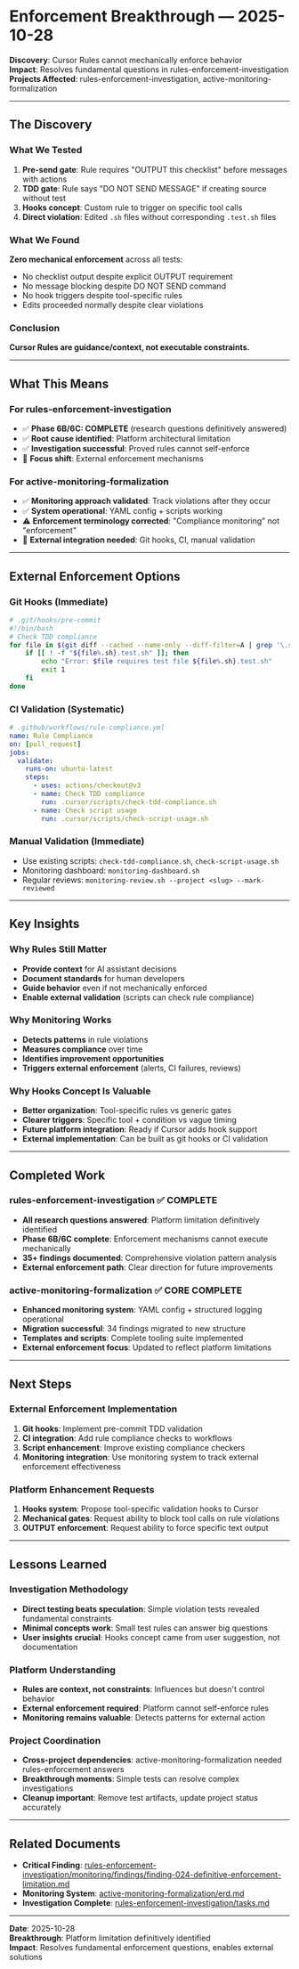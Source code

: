 # Enforcement Breakthrough — 2025-10-28

**Discovery**: Cursor Rules cannot mechanically enforce behavior  
**Impact**: Resolves fundamental questions in rules-enforcement-investigation  
**Projects Affected**: rules-enforcement-investigation, active-monitoring-formalization

---

## The Discovery

### What We Tested
1. **Pre-send gate**: Rule requires "OUTPUT this checklist" before messages with actions
2. **TDD gate**: Rule says "DO NOT SEND MESSAGE" if creating source without test
3. **Hooks concept**: Custom rule to trigger on specific tool calls
4. **Direct violation**: Edited `.sh` files without corresponding `.test.sh` files

### What We Found
**Zero mechanical enforcement** across all tests:
- No checklist output despite explicit OUTPUT requirement
- No message blocking despite DO NOT SEND command  
- No hook triggers despite tool-specific rules
- Edits proceeded normally despite clear violations

### Conclusion
**Cursor Rules are guidance/context, not executable constraints.**

---

## What This Means

### For rules-enforcement-investigation
- ✅ **Phase 6B/6C: COMPLETE** (research questions definitively answered)
- ✅ **Root cause identified**: Platform architectural limitation
- ✅ **Investigation successful**: Proved rules cannot self-enforce
- 🔄 **Focus shift**: External enforcement mechanisms

### For active-monitoring-formalization  
- ✅ **Monitoring approach validated**: Track violations after they occur
- ✅ **System operational**: YAML config + scripts working
- ⚠️ **Enforcement terminology corrected**: "Compliance monitoring" not "enforcement"
- 🔄 **External integration needed**: Git hooks, CI, manual validation

---

## External Enforcement Options

### Git Hooks (Immediate)
```bash
# .git/hooks/pre-commit
#!/bin/bash
# Check TDD compliance
for file in $(git diff --cached --name-only --diff-filter=A | grep '\.sh$'); do
    if [[ ! -f "${file%.sh}.test.sh" ]]; then
        echo "Error: $file requires test file ${file%.sh}.test.sh"
        exit 1
    fi
done
```

### CI Validation (Systematic)
```yaml
# .github/workflows/rule-compliance.yml
name: Rule Compliance
on: [pull_request]
jobs:
  validate:
    runs-on: ubuntu-latest
    steps:
      - uses: actions/checkout@v3
      - name: Check TDD compliance
        run: .cursor/scripts/check-tdd-compliance.sh
      - name: Check script usage
        run: .cursor/scripts/check-script-usage.sh
```

### Manual Validation (Immediate)
- Use existing scripts: `check-tdd-compliance.sh`, `check-script-usage.sh`
- Monitoring dashboard: `monitoring-dashboard.sh`
- Regular reviews: `monitoring-review.sh --project <slug> --mark-reviewed`

---

## Key Insights

### Why Rules Still Matter
- **Provide context** for AI assistant decisions
- **Document standards** for human developers  
- **Guide behavior** even if not mechanically enforced
- **Enable external validation** (scripts can check rule compliance)

### Why Monitoring Works
- **Detects patterns** in rule violations
- **Measures compliance** over time
- **Identifies improvement opportunities**
- **Triggers external enforcement** (alerts, CI failures, reviews)

### Why Hooks Concept Is Valuable
- **Better organization**: Tool-specific rules vs generic gates
- **Clearer triggers**: Specific tool + condition vs vague timing
- **Future platform integration**: Ready if Cursor adds hook support
- **External implementation**: Can be built as git hooks or CI validation

---

## Completed Work

### rules-enforcement-investigation ✅ COMPLETE
- **All research questions answered**: Platform limitation definitively identified
- **Phase 6B/6C complete**: Enforcement mechanisms cannot execute mechanically
- **35+ findings documented**: Comprehensive violation pattern analysis
- **External enforcement path**: Clear direction for future improvements

### active-monitoring-formalization ✅ CORE COMPLETE
- **Enhanced monitoring system**: YAML config + structured logging operational
- **Migration successful**: 34 findings migrated to new structure
- **Templates and scripts**: Complete tooling suite implemented
- **External enforcement focus**: Updated to reflect platform limitations

---

## Next Steps

### External Enforcement Implementation
1. **Git hooks**: Implement pre-commit TDD validation
2. **CI integration**: Add rule compliance checks to workflows  
3. **Script enhancement**: Improve existing compliance checkers
4. **Monitoring integration**: Use monitoring system to track external enforcement effectiveness

### Platform Enhancement Requests
1. **Hooks system**: Propose tool-specific validation hooks to Cursor
2. **Mechanical gates**: Request ability to block tool calls on rule violations
3. **OUTPUT enforcement**: Request ability to force specific text output

---

## Lessons Learned

### Investigation Methodology
- **Direct testing beats speculation**: Simple violation tests revealed fundamental constraints
- **Minimal concepts work**: Small test rules can answer big questions
- **User insights crucial**: Hooks concept came from user suggestion, not documentation

### Platform Understanding
- **Rules are context, not constraints**: Influences but doesn't control behavior
- **External enforcement required**: Platform cannot self-enforce rules
- **Monitoring remains valuable**: Detects patterns for external action

### Project Coordination
- **Cross-project dependencies**: active-monitoring-formalization needed rules-enforcement answers
- **Breakthrough moments**: Simple tests can resolve complex investigations
- **Cleanup important**: Remove test artifacts, update project status accurately

---

## Related Documents

- **Critical Finding**: [rules-enforcement-investigation/monitoring/findings/finding-024-definitive-enforcement-limitation.md](./docs/projects/rules-enforcement-investigation/monitoring/findings/finding-024-definitive-enforcement-limitation.md)
- **Monitoring System**: [active-monitoring-formalization/erd.md](./docs/projects/active-monitoring-formalization/erd.md)
- **Investigation Complete**: [rules-enforcement-investigation/tasks.md](./docs/projects/rules-enforcement-investigation/tasks.md)

---

**Date**: 2025-10-28  
**Breakthrough**: Platform limitation definitively identified  
**Impact**: Resolves fundamental enforcement questions, enables external solutions






